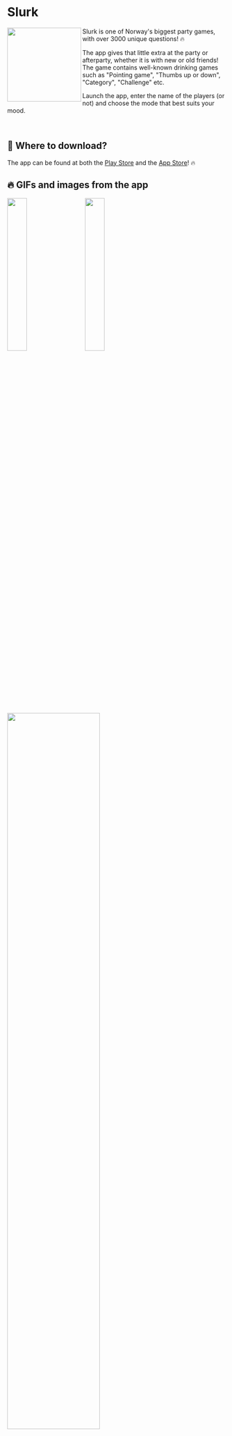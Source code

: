 # Slurk
<img src="https://user-images.githubusercontent.com/31239471/89033126-6e460a00-d336-11ea-9947-6142e8ad240a.png" height="170" width="170" align="left"/>

Slurk is one of Norway's biggest party games, with over 3000 unique questions! 🔥

The app gives that little extra at the party or afterparty, whether it is with new or old friends! The game contains well-known drinking games such as "Pointing game", "Thumbs up or down", "Category", "Challenge" etc.

Launch the app, enter the name of the players (or not) and choose the mode that best suits your mood.

<br>

## 🧐 Where to download?
The app can be found at both the [Play Store](https://play.google.com/store/apps/details?id=app.andersmhalvorsen.slurk) and the [App Store](https://vg.no)! 🔥

## 🔥 GIFs and images from the app
<img src="https://user-images.githubusercontent.com/31239471/90683680-3b24d580-e267-11ea-89cc-155bb54c67ef.gif" width="30%" height="30%"></img>
&nbsp;
&nbsp;
&nbsp;
<img src="https://user-images.githubusercontent.com/31239471/90683966-acfd1f00-e267-11ea-9011-1d022cb3a3e9.gif" width="30%" height="30%"></img>
<br>

<img src="https://user-images.githubusercontent.com/31239471/90684619-d0749980-e268-11ea-9bf3-972dc2771e82.gif" width="65%" height="65%"></img>

